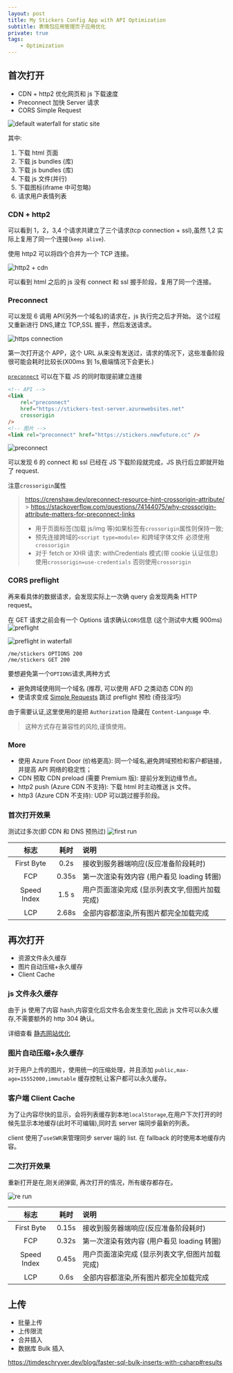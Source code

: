 ```yaml
---
layout: post
title: My Stickers Config App with API Optimization
subtitle: 表情包应用管理页子应用优化
private: true
tags:
    - Optimization
---
```


## 首次打开

-   CDN + http2 优化网页和 js 下载速度
-   Preconnect 加快 Server 请求
-   CORS Simple Request

![default waterfall for static site](/assets/img/my-stickers-config-app-with-api-optimization/waterfall-default.png)

其中:

1. 下载 html 页面
2. 下载 js bundles (库)
3. 下载 js bundles (库)
4. 下载 js 文件(并行)
5. 下载图标(iframe 中可忽略)
6. 请求用户表情列表

### CDN + http2

可以看到 1，2，3,4 个请求共建立了三个请求(tcp connection + ssl),虽然 1,2 实际上复用了同一个连接(`keep alive`).

使用 http2 可以将四个合并为一个 TCP 连接。

![http2 + cdn](/assets/img/my-stickers-config-app-with-api-optimization/waterfall-http2.png)

可以看到 html 之后的 js 没有 connect 和 ssl 握手阶段，复用了同一个连接。

### Preconnect

可以发现 6 调用 API(另外一个域名)的请求在，js 执行完之后才开始。
这个过程又重新进行 DNS,建立 TCP,SSL 握手，然后发送请求。

![https connection](/assets/img/my-stickers-config-app-with-api-optimization/first-request.png)

第一次打开这个 APP，这个 URL 从来没有发送过，请求的情况下，这些准备阶段很可能会耗时比较长(X00ms 到 1s,极端情况下会更长.)

[`preconnect`](https://developer.mozilla.org/en-US/docs/Web/HTML/Link_types/preconnect) 可以在下载 JS 的同时取提前建立连接

```html
<!-- API -->
<link
    rel="preconnect"
    href="https://stickers-test-server.azurewebsites.net"
    crossorigin
/>
<!-- 图片 -->
<link rel="preconnect" href="https://stickers.newfuture.cc" />
```

![preconnect](/assets/img/my-stickers-config-app-with-api-optimization/waterfall-preconnect.png)

可以发现 6 的 connect 和 ssl 已经在 JS 下载阶段就完成，JS 执行后立即就开始了 request.

注意`crossorigin`属性

> https://crenshaw.dev/preconnect-resource-hint-crossorigin-attribute/ > https://stackoverflow.com/questions/74144075/why-crossorigin-attribute-matters-for-preconnect-links
>
> -   用于页面标签(加载 js/img 等)如果标签有`crossorigin`属性则保持一致;
> -   预先连接跨域的`<script type=module>` 和跨域字体文件 必须使用`crossorigin`
> -   对于 fetch or XHR 请求: withCredentials 模式(带 cookie 认证信息) 使用`crossorigin=use-credentials` 否则使用`crossorigin`

### CORS preflight

再来看具体的数据请求，会发现实际上一次确 query 会发现两条 HTTP request。

在 GET 请求之前会有一个 Options 请求确认`CORS`信息 (这个测试中大概 900ms)
![preflight](/assets/img/my-stickers-config-app-with-api-optimization/preflight-timeline.png)

![preflight in waterfall](/assets/img/my-stickers-config-app-with-api-optimization/waterfall-preflight.png)

```timeline
/me/stickers OPTIONS 200
/me/stickers GET 200
```

要想避免第一个`OPTIONS`请求,两种方式

-   避免跨域使用同一个域名 (推荐, 可以使用 AFD 之类动态 CDN 的)
-   使请求变成 [Simple Requests](https://developer.mozilla.org/en-US/docs/Web/HTTP/CORS#simple_requests) 跳过 preflight 预检 (奇技淫巧)

由于需要认证,这里使用的是把 `Authorization` 隐藏在 `Content-Language` 中.

> 这种方式存在兼容性的风险,谨慎使用。

### More

-   使用 Azure Front Door (价格更高): 同一个域名,避免跨域预检和客户都链接，并提高 API 网络的稳定性；
-   CDN 预取 CDN preload (需要 Premium 版): 提前分发到边缘节点。
-   http2 push (Azure CDN 不支持): 下载 html 时主动推送 js 文件。
-   http3 (Azure CDN 不支持): UDP 可以跳过握手阶段。

### 首次打开效果

测试过多次(即 CDN 和 DNS 预热过)
![first run](/assets/img/my-stickers-config-app-with-api-optimization/first-run.png)

|    标志     | 耗时  | 说明                                           |
| :---------: | :---: | :--------------------------------------------- |
| First Byte  | 0.2s  | 接收到服务器端响应(反应准备阶段耗时)           |
|     FCP     | 0.35s | 第一次渲染有效内容 (用户看见 loading 转圈)     |
| Speed Index | 1.5 s | 用户页面渲染完成 (显示列表文字,但图片加载完成) |
|     LCP     | 2.68s | 全部内容都渲染,所有图片都完全加载完成          |

## 再次打开

-   资源文件永久缓存
-   图片自动压缩+永久缓存
-   Client Cache

### js 文件永久缓存

由于 js 使用了内容 hash,内容变化后文件名会发生变化,因此 js 文件可以永久缓存,不需要额外的 http 304 确认。

详细查看 [静态网站优化](/my-stickers-static-website-optimization/)

### 图片自动压缩+永久缓存

对于用户上传的图片，使用统一的压缩处理，并且添加 `public,max-age=15552000,immutable` 缓存控制,让客户都可以永久缓存。

### 客户端 Client Cache

为了让内容尽快的显示，会将列表缓存到本地`localStorage`,在用户下次打开的时候先显示本地缓存(此时不可编辑),同时去 server 端同步最新的列表。

client 使用了`useSWR`来管理同步 server 端的 list.
在 fallback 的时使用本地缓存内容。


### 二次打开效果

重新打开是在,刚关闭弹窗, 再次打开的情况，所有缓存都存在。

![re run](/assets/img/my-stickers-config-app-with-api-optimization/re-run.png)

|    标志     | 耗时  | 说明                                           |
| :---------: | :---: | :--------------------------------------------- |
| First Byte  | 0.15s | 接收到服务器端响应(反应准备阶段耗时)           |
|     FCP     | 0.32s | 第一次渲染有效内容 (用户看见 loading 转圈)     |
| Speed Index | 0.45s | 用户页面渲染完成 (显示列表文字,但图片加载完成) |
|     LCP     | 0.6s  | 全部内容都渲染,所有图片都完全加载完成          |

## 上传

-   批量上传
-   上传限流
-   合并插入
-   数据库 Bulk 插入

https://timdeschryver.dev/blog/faster-sql-bulk-inserts-with-csharp#results
